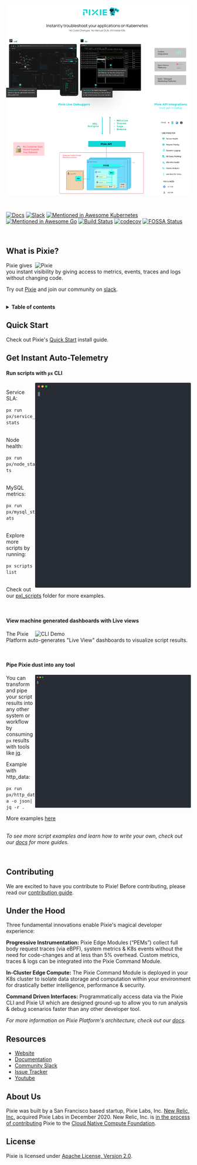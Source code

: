 <p align="center">

  [![Pixie!](./.readme_assets/readme_banner_v9.png)](https://px.dev)

</p>

<br>

[![Docs](https://img.shields.io/badge/docs-latest-blue)](https://docs.px.dev)
[![Slack](https://slackin.px.dev/badge.svg)](https://slackin.px.dev)
[![Mentioned in Awesome Kubernetes](https://awesome.re/mentioned-badge.svg)](https://github.com/ramitsurana/awesome-kubernetes)
[![Mentioned in Awesome Go](https://awesome.re/mentioned-badge.svg)](https://github.com/avelino/awesome-go)
[![Build Status](https://jenkins.corp.pixielabs.ai/buildStatus/icon?job=pixie-oss%2Fbuild-and-test-all)](https://jenkins.corp.pixielabs.ai/job/pixie-oss/job/build-and-test-all/)
[![codecov](https://codecov.io/gh/pixie-labs/pixie/branch/main/graph/badge.svg?token=UG7P3QE5PQ)](https://codecov.io/gh/pixie-labs/pixie)
[![FOSSA Status](https://app.fossa.com/api/projects/custom%2B26327%2Fgithub.com%2Fpixie-labs%2Fpixie.svg?type=shield)](https://app.fossa.com/projects/custom%2B26327%2Fgithub.com%2Fpixie-labs%2Fpixie?ref=badge_shield)

<br clear="all">

## What is Pixie?

<img src="./.readme_assets/live_2oct20.gif" alt="Pixie" width="425" align="right">

Pixie gives you instant visibility by giving access to metrics, events, traces and logs without changing code.

Try out [Pixie](https://docs.px.dev/installing-pixie/quick-start/) and join our community on [slack](https://slackin.px.dev/).

<br>

<details>
  <summary><strong>Table of contents</strong></summary>

- [Quick Start](#quick-start)
- [Demo](#get-instant-auto-telemetry)
- [Contributing](#contributing)
- [Platform Architecture](#under-the-hood)
- [Resources](#resources)
- [About Us](#about-us)
- [License](#license)

</details>

## Quick Start

Check out Pixie's [Quick Start](https://docs.px.dev/installing-pixie/quick-start) install guide.

## Get Instant Auto-Telemetry

#### Run scripts with `px` CLI

<img src="/.readme_assets/http_data.svg" alt="CLI Demo" width="425" align="right">

<br> Service SLA:

`px run px/service_stats`

<br> Node health:

`px run px/node_stats`

<br> MySQL metrics:

`px run px/mysql_stats`

<br> Explore more scripts by running:

`px scripts list`

<br> Check out our [pxl_scripts](src/pxl_scripts) folder for more examples.

<br clear="all">

#### View machine generated dashboards with Live views

<img src="./.readme_assets/live_2oct20.gif" alt="CLI Demo" width="425" align="right">

The Pixie Platform auto-generates "Live View" dashboards to visualize script results.

<br clear="all">

#### Pipe Pixie dust into any tool

<img src="./.readme_assets/cli_demo.svg" alt="CLI Demo" width="425" align="right">

You can transform and pipe your script results into any other system or workflow by consuming `px` results with tools like [jq](https://stedolan.github.io/jq/).

Example with http_data:

`px run px/http_data -o json| jq -r .`

More examples [here](src/pxl_scripts)

<br>_To see more script examples and learn how to write your own, check out our [docs](https://docs.px.dev) for more guides._

<br clear="all">

## Contributing

We are excited to have you contribute to Pixie! Before contributing, please read our [contribution guide](CONTRIBUTING.md).

## Under the Hood

Three fundamental innovations enable Pixie's magical developer experience:

**Progressive Instrumentation:** Pixie Edge Modules (“PEMs”) collect full body request traces (via eBPF), system metrics & K8s events without the need for code-changes and at less than 5% overhead. Custom metrics, traces & logs can be integrated into the Pixie Command Module.

**In-Cluster Edge Compute:** The Pixie Command Module is deployed in your K8s cluster to isolate data storage and computation within your environment for drastically better intelligence, performance & security.

**Command Driven Interfaces:** Programmatically access data via the Pixie CLI and Pixie UI which are designed ground-up to allow you to run analysis & debug scenarios faster than any other developer tool.

_For more information on Pixie Platform's architecture, check out our [docs](https://docs.px.dev/about-pixie/what-is-pixie/)._

## Resources

- [Website](https://px.dev)
- [Documentation](https://docs.px.dev)
- [Community Slack](https://slackin.px.dev/)
- [Issue Tracker](https://github.com/pixie-io/pixie/issues)
- [Youtube](https://www.youtube.com/channel/UCOMCDRvBVNIS0lCyOmst7eg/videos)

## About Us

Pixie was built by a San Francisco based startup, Pixie Labs, Inc. [New Relic, Inc.](https://newrelic.com) acquired Pixie Labs in December 2020. New Relic, Inc. is [in the process of contributing](https://github.com/cncf/toc/issues/651) Pixie to the [Cloud Native Compute Foundation](https://www.cncf.io/).

## License

Pixie is licensed under [Apache License, Version 2.0](LICENSE).
